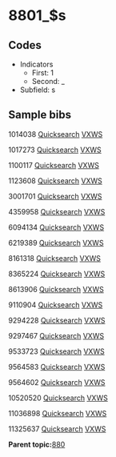 # 8801\_$s

## Codes

-   Indicators
    -   First: 1
    -   Second: \_
-   Subfield: s

## Sample bibs

1014038 [Quicksearch](https://search.library.yale.edu/catalog/1014038) [VXWS](http://prodorbis.library.yale.edu:7014/vxws/GetHoldingsService?bibId=1014038)

1017273 [Quicksearch](https://search.library.yale.edu/catalog/1017273) [VXWS](http://prodorbis.library.yale.edu:7014/vxws/GetHoldingsService?bibId=1017273)

1100117 [Quicksearch](https://search.library.yale.edu/catalog/1100117) [VXWS](http://prodorbis.library.yale.edu:7014/vxws/GetHoldingsService?bibId=1100117)

1123608 [Quicksearch](https://search.library.yale.edu/catalog/1123608) [VXWS](http://prodorbis.library.yale.edu:7014/vxws/GetHoldingsService?bibId=1123608)

3001701 [Quicksearch](https://search.library.yale.edu/catalog/3001701) [VXWS](http://prodorbis.library.yale.edu:7014/vxws/GetHoldingsService?bibId=3001701)

4359958 [Quicksearch](https://search.library.yale.edu/catalog/4359958) [VXWS](http://prodorbis.library.yale.edu:7014/vxws/GetHoldingsService?bibId=4359958)

6094134 [Quicksearch](https://search.library.yale.edu/catalog/6094134) [VXWS](http://prodorbis.library.yale.edu:7014/vxws/GetHoldingsService?bibId=6094134)

6219389 [Quicksearch](https://search.library.yale.edu/catalog/6219389) [VXWS](http://prodorbis.library.yale.edu:7014/vxws/GetHoldingsService?bibId=6219389)

8161318 [Quicksearch](https://search.library.yale.edu/catalog/8161318) [VXWS](http://prodorbis.library.yale.edu:7014/vxws/GetHoldingsService?bibId=8161318)

8365224 [Quicksearch](https://search.library.yale.edu/catalog/8365224) [VXWS](http://prodorbis.library.yale.edu:7014/vxws/GetHoldingsService?bibId=8365224)

8613906 [Quicksearch](https://search.library.yale.edu/catalog/8613906) [VXWS](http://prodorbis.library.yale.edu:7014/vxws/GetHoldingsService?bibId=8613906)

9110904 [Quicksearch](https://search.library.yale.edu/catalog/9110904) [VXWS](http://prodorbis.library.yale.edu:7014/vxws/GetHoldingsService?bibId=9110904)

9294228 [Quicksearch](https://search.library.yale.edu/catalog/9294228) [VXWS](http://prodorbis.library.yale.edu:7014/vxws/GetHoldingsService?bibId=9294228)

9297467 [Quicksearch](https://search.library.yale.edu/catalog/9297467) [VXWS](http://prodorbis.library.yale.edu:7014/vxws/GetHoldingsService?bibId=9297467)

9533723 [Quicksearch](https://search.library.yale.edu/catalog/9533723) [VXWS](http://prodorbis.library.yale.edu:7014/vxws/GetHoldingsService?bibId=9533723)

9564583 [Quicksearch](https://search.library.yale.edu/catalog/9564583) [VXWS](http://prodorbis.library.yale.edu:7014/vxws/GetHoldingsService?bibId=9564583)

9564602 [Quicksearch](https://search.library.yale.edu/catalog/9564602) [VXWS](http://prodorbis.library.yale.edu:7014/vxws/GetHoldingsService?bibId=9564602)

10520520 [Quicksearch](https://search.library.yale.edu/catalog/10520520) [VXWS](http://prodorbis.library.yale.edu:7014/vxws/GetHoldingsService?bibId=10520520)

11036898 [Quicksearch](https://search.library.yale.edu/catalog/11036898) [VXWS](http://prodorbis.library.yale.edu:7014/vxws/GetHoldingsService?bibId=11036898)

11325637 [Quicksearch](https://search.library.yale.edu/catalog/11325637) [VXWS](http://prodorbis.library.yale.edu:7014/vxws/GetHoldingsService?bibId=11325637)

**Parent topic:**[880](../../tags/880/880.md)

